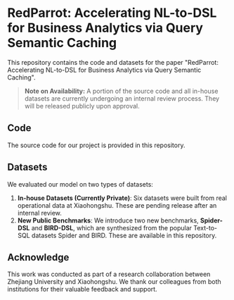 # RedParrot: Accelerating NL-to-DSL for Business Analytics via Query Semantic Caching

This repository contains the code and datasets for the paper "RedParrot: Accelerating NL-to-DSL for Business Analytics via Query Semantic Caching".

> **Note on Availability:** A portion of the source code and all in-house datasets are currently undergoing an internal review process. They will be released publicly upon approval.

## Code

The source code for our project is provided in this repository.

## Datasets

We evaluated our model on two types of datasets:

1.  **In-house Datasets (Currently Private)**: Six datasets were built from real operational data at Xiaohongshu. These are pending release after an internal review.
2.  **New Public Benchmarks**: We introduce two new benchmarks, **Spider-DSL** and **BIRD-DSL**, which are synthesized from the popular Text-to-SQL datasets Spider and BIRD. These are available in this repository.

## Acknowledge
This work was conducted as part of a research collaboration between Zhejiang University and Xiaohongshu. We thank our colleagues from both institutions for their valuable feedback and support.
